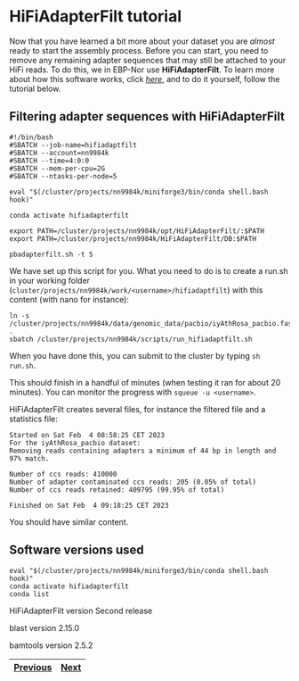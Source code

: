 # HiFiAdapterFilt tutorial

Now that you have learned a bit more about your dataset you are *almost* ready to start the assembly process. Before you can start, you need to remove any remaining adapter sequences that may still be attached to your HiFi reads. To do this, we in EBP-Nor use **HiFiAdapterFilt**. To learn more about how this software works, click [*here*](https://github.com/sheinasim/HiFiAdapterFilt), and to do it yourself, follow the tutorial below.

## Filtering adapter sequences with HiFiAdapterFilt

```
#!/bin/bash
#SBATCH --job-name=hifiadaptfilt
#SBATCH --account=nn9984k
#SBATCH --time=4:0:0
#SBATCH --mem-per-cpu=2G
#SBATCH --ntasks-per-node=5

eval "$(/cluster/projects/nn9984k/miniforge3/bin/conda shell.bash hook)" 

conda activate hifiadapterfilt

export PATH=/cluster/projects/nn9984k/opt/HiFiAdapterFilt/:$PATH
export PATH=/cluster/projects/nn9984k/HiFiAdapterFilt/DB:$PATH

pbadapterfilt.sh -t 5
```

We have set up this script for you. What you need to do is to create a run.sh in your working folder (`cluster/projects/nn9984k/work/<username>/hifiadaptfilt`) with this content (with nano for instance):

```
ln -s /cluster/projects/nn9984k/data/genomic_data/pacbio/iyAthRosa_pacbio.fastq.gz  . 
sbatch /cluster/projects/nn9984k/scripts/run_hifiadaptfilt.sh
```  
When you have done this, you can submit to the cluster by typing `sh run.sh`.

This should finish in a handful of minutes (when testing it ran for about 20 minutes). You can monitor the progress with `squeue -u <username>`.

HiFiAdapterFilt creates several files, for instance the filtered file and a statistics file: 

```
Started on Sat Feb  4 08:58:25 CET 2023
For the iyAthRosa_pacbio dataset:
Removing reads containing adapters a minimum of 44 bp in length and 97% match.

Number of ccs reads: 410000
Number of adapter contaminated ccs reads: 205 (0.05% of total)
Number of ccs reads retained: 409795 (99.95% of total)

Finished on Sat Feb  4 09:18:25 CET 2023
```

You should have similar content.

## Software versions used
```
eval "$(/cluster/projects/nn9984k/miniforge3/bin/conda shell.bash hook)" 
conda activate hifiadapterfilt
conda list
```
HiFiAdapterFilt version Second release

blast version 2.15.0

bamtools version 2.5.2

|[Previous](https://github.com/ebp-nor/workshop-2024/blob/main/02_Smudgeplot.md)|[Next](https://github.com/ebp-nor/workshop-2024/blob/main/04_hifiasm.md)|
|---|---|
